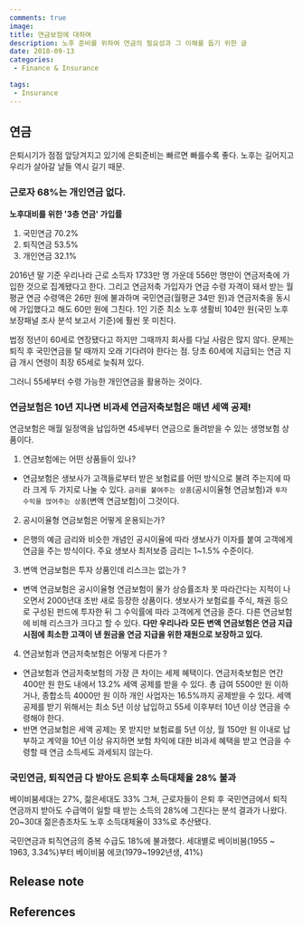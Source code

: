 ```yaml
---
comments: true
image:
title: 연금보험에 대하여
description: 노후 준비를 위하여 연금의 필요성과 그 이해를 돕기 위한 글
date: 2018-09-13
categories:
 - Finance & Insurance

tags:
 - Insurance
---
```


## 연금
은퇴시기가 점점 앞당겨지고 있기에 은퇴준비는 빠르면 빠를수록 좋다. 노후는 길어지고 우리가 살아갈 날들 역시 길기 때문.

### 근로자 68%는 개인연금 없다.

**노후대비를 위한 '3층 연금' 가입률**
1. 국민연금 70.2%
2. 퇴직연금 53.5%
3. 개인연금 32.1%

2016년 말 기준 우리나라 근로 소득자 1733만 명 가운데 556만 명만이 연금저축에 가입한 것으로 집계됐다고 한다. 그리고 연금저축 가입자가 연금 수령 자격이 돼서 받는 월평균 연금 수령액은 26만 원에 불과하며 국민연금(월평균 34만 원)과 연금저축을 동시에 가입했다고 해도 60만 원에 그친다. 1인 기준 최소 노후 생활비 104만 원(국민 노후 보장패널 조사 분석 보고서 기준)에 훨씬 못 미친다.

법정 정년이 60세로 연장됐다고 하지만 그때까지 회사를 다닐 사람은 많지 않다. 문제는 퇴직 후 국민연금을 탈 때까지 오래 기다려야 한다는 점. 당초 60세에 지급되는 연금 지급 개시 연령이 최장 65세로 늦춰져 있다.

그러니 55세부터 수령 가능한 개인연금을 활용하는 것이다.

### 연금보험은 10년 지나면 비과세 연금저축보험은 매년 세액 공제!
연금보험은 매월 일정액을 납입하면 45세부터 연금으로 돌려받을 수 있는 생명보험 상품이다.

1. 연금보험에는 어떤 상품들이 있나?
- 연금보험은 생보사가 고객들로부터 받은 보험료를 어떤 방식으로 불려 주는지에 따라 크게 두 가지로 나눌 수 있다. `금리를 붙여주는 상품`(공시이율형 연금보험)과 `투자 수익을 얹어주는 상품`(변액 연금보험)이 그것이다.

2. 공시이율형 연금보험은 어떻게 운용되는가?
- 은행의 예금 금리와 비슷한 개념인 공시이율에 따라 생보사가 이자를 붙여 고객에게 연금을 주는 방식이다. 주요 생보사 최저보증 금리는 1~1.5% 수준이다.

3. 변액 연금보험은 투자 상품인데 리스크는 없는가 ?
- 변액 연금보험은 공시이율형 연금보험이 물가 상승률조차 못 따라간다는 지적이 나오면서 2000년대 초반 새로 등장한 상품이다. 생보사가 보험료를 주식, 채권 등으로 구성된 펀드에 투자한 뒤 그 수익률에 따라 고객에게 연금을 준다. 다른 연금보험에 비해 리스크가 크다고 할 수 있다. **다만 우리나라 모든 변액 연금보험은 연금 지급 시점에 최소한 고객이 낸 원금을 연금 지급을 위한 재원으로 보장하고 있다.**

4. 연금보험과 연금저축보험은 어떻게 다른가 ?
- 연금보험과 연금저축보험의 가장 큰 차이는 세제 혜택이다. 연금저축보험은 연간 400만 원 한도 내에서 13.2% 세액 공제를 받을 수 있다. 총 급여 5500만 원 이하거나, 종합소득 4000만 원 이하 개인 사업자는 16.5%까지 공제받을 수 있다. 세액 공제를 받기 위해서는 최소 5년 이상 납입하고 55세 이후부터 10년 이상 연금을 수령해야 한다.
- 반면 연금보험은 세액 공제는 못 받지만 보험료를 5년 이상, 월 150만 원 이내로 납부하고 계약을 10년 이상 유지하면 보험 차익에 대한 비과세 혜택을 받고 연금을 수령할 때 연금 소득세도 과세되지 않는다.

### 국민연금, 퇴직연금 다 받아도 은퇴후 소득대체율 28% 불과

베이비붐세대는 27%, 젊은세대도 33% 그쳐, 근로자들이 은퇴 후 국민연금에서 퇴직연금까지 받아도 수급액이 일할 때 받는 소득의 28%에 그친다는 분석 결과가 나왔다. 20~30대 젊은층조차도 노후 소득대체율이 33%로 추산됐다.

국민연금과 퇴직연금의 중복 수급도 18%에 불과했다. 세대별로 베이비붐(1955 ~ 1963, 3.34%)부터  베이비붐 에코(1979~1992년생, 41%)



## Release note

## References
